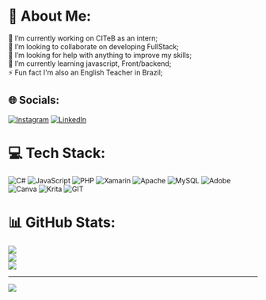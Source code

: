 # 💫 About Me:
🔭 I’m currently working on CITeB as an intern;<br>👯 I’m looking to collaborate on developing FullStack;<br>🤝 I’m looking for help with anything to improve my skills;<br>🌱 I’m currently learning javascript, Front/backend;<br>⚡ Fun fact I'm also an English Teacher in Brazil;


## 🌐 Socials:
[![Instagram](https://img.shields.io/badge/Instagram-%23E4405F.svg?logo=Instagram&logoColor=white)](https://instagram.com/kauee.fonseca) [![LinkedIn](https://img.shields.io/badge/LinkedIn-%230077B5.svg?logo=linkedin&logoColor=white)](https://linkedin.com/in/https://www.linkedin.com/in/kau%C3%AA-fonseca-63957a235/overlay/about-this-profile/?lipi=urn%3Ali%3Apage%3Ad_flagship3_profile_view_base%3BVjLFsskGR6yMr6ELXv%2FFFA%3D%3D) 

# 💻 Tech Stack:
![C#](https://img.shields.io/badge/c%23-%23239120.svg?style=flat-square&logo=c-sharp&logoColor=white) ![JavaScript](https://img.shields.io/badge/javascript-%23323330.svg?style=flat-square&logo=javascript&logoColor=%23F7DF1E) ![PHP](https://img.shields.io/badge/php-%23777BB4.svg?style=flat-square&logo=php&logoColor=white) ![Xamarin](https://img.shields.io/badge/Xamarin-3199DC?style=flat-square&logo=xamarin&logoColor=white) ![Apache](https://img.shields.io/badge/apache-%23D42029.svg?style=flat-square&logo=apache&logoColor=white) ![MySQL](https://img.shields.io/badge/mysql-%2300000f.svg?style=flat-square&logo=mysql&logoColor=white) ![Adobe](https://img.shields.io/badge/adobe-%23FF0000.svg?style=flat-square&logo=adobe&logoColor=white) ![Canva](https://img.shields.io/badge/Canva-%2300C4CC.svg?style=flat-square&logo=Canva&logoColor=white) ![Krita](https://img.shields.io/badge/Krita-203759?style=flat-square&logo=krita&logoColor=EEF37B) ![GIT](https://img.shields.io/badge/Git-fc6d26?style=flat-square&logo=git&logoColor=white)
# 📊 GitHub Stats:
![](https://github-readme-stats.vercel.app/api?username=kaueFonseca&theme=radical&hide_border=false&include_all_commits=false&count_private=false)<br/>
![](https://github-readme-streak-stats.herokuapp.com/?user=kaueFonseca&theme=radical&hide_border=false)<br/>
![](https://github-readme-stats.vercel.app/api/top-langs/?username=kaueFonseca&theme=radical&hide_border=false&include_all_commits=false&count_private=false&layout=compact)

---
[![](https://visitcount.itsvg.in/api?id=kaueFonseca&icon=0&color=0)](https://visitcount.itsvg.in)

<!-- Proudly created with GPRM ( https://gprm.itsvg.in ) -->